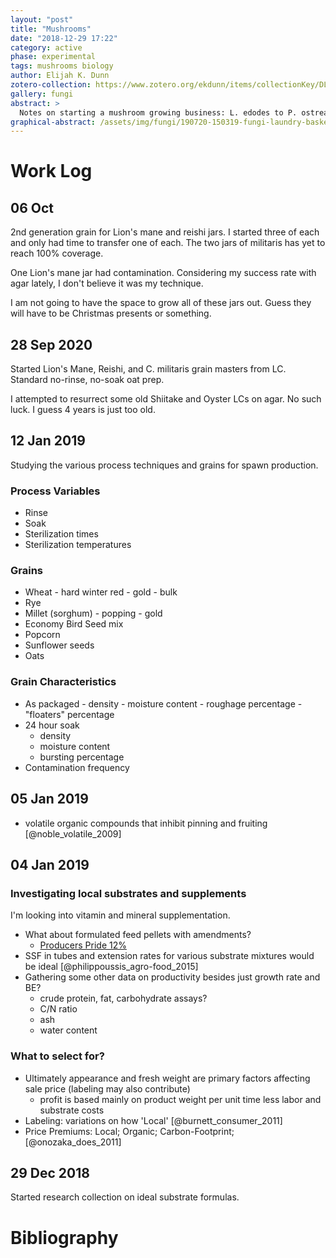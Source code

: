 ```yaml
---
layout: "post"
title: "Mushrooms"
date: "2018-12-29 17:22"
category: active
phase: experimental
tags: mushrooms biology
author: Elijah K. Dunn
zotero-collection: https://www.zotero.org/ekdunn/items/collectionKey/DLI8YQMP
gallery: fungi
abstract: >
  Notes on starting a mushroom growing business: L. edodes to P. ostreatus.
graphical-abstract: /assets/img/fungi/190720-150319-fungi-laundry-basket-oyster.jpg
---
```


# Work Log

## 06 Oct
2nd generation grain for Lion's mane and reishi jars. I started three of each and only had time to transfer one of each. The two jars of militaris has yet to reach 100% coverage.

One Lion's mane jar had contamination. Considering my success rate with agar lately, I don't believe it was my technique.

I am not going to have the space to grow all of these jars out. Guess they will have to be Christmas presents or something.

## 28 Sep 2020
Started Lion's Mane, Reishi, and C. militaris grain masters from LC. Standard no-rinse, no-soak oat prep.

I attempted to resurrect some old Shiitake and Oyster LCs on agar. No such luck. I guess 4 years is just too old.

## 12 Jan 2019
Studying the various process techniques and grains for spawn production.

### Process Variables
- Rinse
- Soak
- Sterilization times
- Sterilization temperatures

### Grains
- Wheat
      - hard winter red
      - gold
      - bulk
- Rye
- Millet (sorghum)
      - popping
      - gold
- Economy Bird Seed mix
- Popcorn
- Sunflower seeds
- Oats

### Grain Characteristics
- As packaged
      - density
      - moisture content
      - roughage percentage
      - "floaters" percentage
- 24 hour soak
    - density
    - moisture content
    - bursting percentage
- Contamination frequency

## 05 Jan 2019
- volatile organic compounds that inhibit pinning and fruiting [@noble_volatile_2009]

## 04 Jan 2019

### Investigating local substrates and supplements
I'm looking into vitamin and mineral supplementation.
- What about formulated feed pellets with amendments?
    - [Producers Pride 12%](https://www.tractorsupply.com/tsc/product/producers-pride-12-horse-pellet-50-lb?cm_vc=-10005)
- SSF in tubes and extension rates for various substrate mixtures would be ideal [@philippoussis_agro-food_2015]
- Gathering some other data on productivity besides just growth rate and BE?
    - crude protein, fat, carbohydrate assays?
    - C/N ratio
    - ash
    - water content

### What to select for?
- Ultimately appearance and fresh weight are primary factors affecting sale price (labeling may also contribute)
    - profit is based mainly on product weight per unit time less labor and substrate costs
- Labeling: variations on how 'Local' [@burnett_consumer_2011]
- Price Premiums: Local; Organic; Carbon-Footprint; [@onozaka_does_2011]


## 29 Dec 2018
Started research collection on ideal substrate formulas.

# Bibliography

<!--notes-->

<!--links-->
